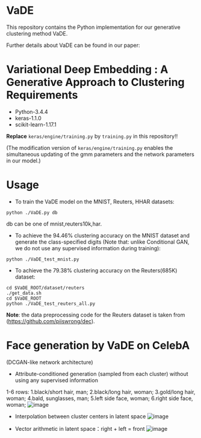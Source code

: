 # VaDE
This repository contains the Python implementation for our generative clustering method VaDE. 

Further details about VaDE can be found in our paper:

**Variational Deep Embedding : A Generative Approach to Clustering**
Requirements
=================
* Python-3.4.4
* keras-1.1.0
* scikit-learn-1.17.1

**Replace** `keras/engine/training.py` by `training.py` in this repository!!

(The modification version of `keras/engine/training.py` enables the simultaneous updating of the gmm parameters and the network parameters in our model.)

Usage
=================

* To train the VaDE model on the MNIST, Reuters, HHAR datasets:
```shell
python ./VaDE.py db
```
db can be one of mnist,reuters10k,har.

* To achieve the 94.46% clustering accuracy on the MNIST dataset and generate the class-specified digits (Note that: unlike Conditional GAN, we do not use any supervised information during training):
```shell
python ./VaDE_test_mnist.py
```

* To achieve the 79.38% clustering accuracy on the Reuters(685K) dataset:
```shell
cd $VaDE_ROOT/dataset/reuters
./get_data.sh
cd $VaDE_ROOT
python ./VaDE_test_reuters_all.py
```

**Note**: the data preprocessing code for the Reuters dataset is taken from (https://github.com/piiswrong/dec).


Face generation by VaDE on CelebA
=================
(DCGAN-like network architecture)
* Attribute-conditioned generation (sampled from each cluster) without using any supervised information

1-6 rows: 1.black/short hair, man; 2.black/long hair, woman; 3.gold/long hair, woman; 4.bald, sunglasses, man; 5.left side face, woman; 6.right side face, woman;
![image](https://github.com/slim1017/VaDE/blob/master/cluster_generation.jpg)

* Interpolation between cluster centers in latent space
![image](https://github.com/slim1017/VaDE/blob/master/interpolation.jpg)

* Vector arithmetic in latent space：right + left = front
![image](https://github.com/slim1017/VaDE/blob/master/arithmetic.jpg)
